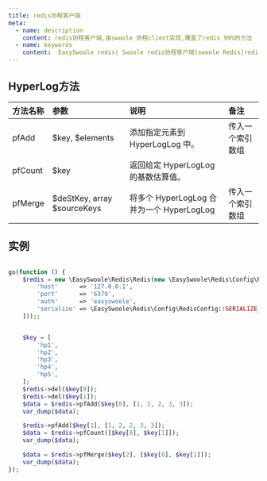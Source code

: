 ```yaml
---
title: redis协程客户端
meta:
  - name: description
    content: redis协程客户端,由swoole 协程client实现,覆盖了redis 99%的方法
  - name: keywords
    content:  EasySwoole redis| Swoole redis协程客户端|swoole Redis|redis协程
---
```

## HyperLog方法


| 方法名称 | 参数                        | 说明                                    | 备注           |
|:--------|:----------------------------|:----------------------------------------|:---------------|
| pfAdd   | $key, $elements             | 添加指定元素到 HyperLogLog 中。           | 传入一个索引数组 |
| pfCount | $key                        | 返回给定 HyperLogLog 的基数估算值。       |                |
| pfMerge | $deStKey, array $sourceKeys | 将多个 HyperLogLog 合并为一个 HyperLogLog | 传入一个索引数组 |


## 实例
```php

go(function () {
    $redis = new \EasySwoole\Redis\Redis(new \EasySwoole\Redis\Config\RedisConfig([
        'host'      => '127.0.0.1',
        'port'      => '6379',
        'auth'      => 'easyswoole',
        'serialize' => \EasySwoole\Redis\Config\RedisConfig::SERIALIZE_NONE
    ]));;


    $key = [
        'hp1',
        'hp2',
        'hp3',
        'hp4',
        'hp5',
    ];
    $redis->del($key[0]);
    $redis->del($key[1]);
    $data = $redis->pfAdd($key[0], [1, 2, 2, 3, 3]);
    var_dump($data);

    $redis->pfAdd($key[1], [1, 2, 2, 3, 3]);
    $data = $redis->pfCount([$key[0], $key[1]]);
    var_dump($data);

    $data = $redis->pfMerge($key[2], [$key[0], $key[1]]);
    var_dump($data);
});

```